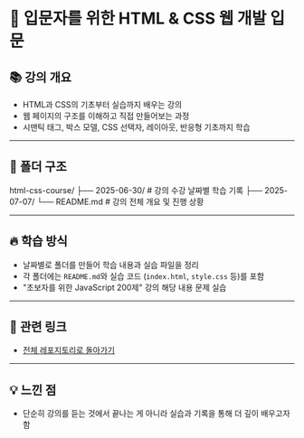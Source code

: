 # 📝 입문자를 위한 HTML & CSS 웹 개발 입문

## 📚 강의 개요

- HTML과 CSS의 기초부터 실습까지 배우는 강의
- 웹 페이지의 구조를 이해하고 직접 만들어보는 과정
- 시맨틱 태그, 박스 모델, CSS 선택자, 레이아웃, 반응형 기초까지 학습

---

## 🚀 폴더 구조

html-css-course/
├── 2025-06-30/ # 강의 수강 날짜별 학습 기록
├── 2025-07-07/
└── README.md # 강의 전체 개요 및 진행 상황

---

## 🔥 학습 방식

- 날짜별로 폴더를 만들어 학습 내용과 실습 파일을 정리
- 각 폴더에는 `README.md`와 실습 코드 (`index.html`, `style.css` 등)를 포함
- "초보자를 위한 JavaScript 200제" 강의 해당 내용 문제 실습

---

## 🔗 관련 링크

- [전체 레포지토리로 돌아가기](../README.md)

---

## 💡 느낀 점

- 단순히 강의를 듣는 것에서 끝나는 게 아니라 실습과 기록을 통해 더 깊이 배우고자 함
